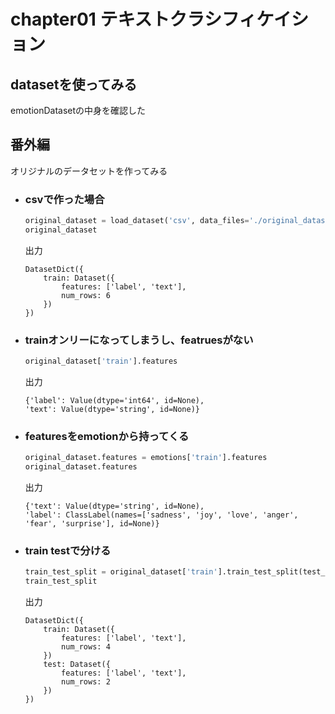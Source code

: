# chapter01 テキストクラシフィケイション


## datasetを使ってみる
emotionDatasetの中身を確認した


## 番外編
オリジナルのデータセットを作ってみる
- ### csvで作った場合
    ```python
    original_dataset = load_dataset('csv', data_files='./original_dataset2.csv', sep=',', names=['label', 'text'])
    original_dataset
    ```
    出力
    ```
    DatasetDict({
        train: Dataset({
            features: ['label', 'text'],
            num_rows: 6
        })
    })
    ```

- ### trainオンリーになってしまうし、featruesがない
    ```python
    original_dataset['train'].features
    ```
    出力
    ```
    {'label': Value(dtype='int64', id=None),
    'text': Value(dtype='string', id=None)}
    ```

- ### featuresをemotionから持ってくる
    ```python
    original_dataset.features = emotions['train'].features
    original_dataset.features
    ```
    出力
    ```
    {'text': Value(dtype='string', id=None),
    'label': ClassLabel(names=['sadness', 'joy', 'love', 'anger', 'fear', 'surprise'], id=None)}
    ```

- ### train testで分ける
    ```python
    train_test_split = original_dataset['train'].train_test_split(test_size=0.2)
    train_test_split
    ```

    出力
    ```
    DatasetDict({
        train: Dataset({
            features: ['label', 'text'],
            num_rows: 4
        })
        test: Dataset({
            features: ['label', 'text'],
            num_rows: 2
        })
    })
    ```
